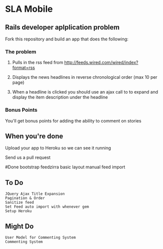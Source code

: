 # SLA Mobile

## Rails developer aplplication problem


Fork this repository and build an app that does the following:


### The problem

1. Pulls in the rss feed from http://feeds.wired.com/wired/index?format=rss

2. Displays the news headlines in reverse chronological order (max 10 per page)

3. When a headline is clicked you should use an ajax call to to expand and display the item description under the headline


### Bonus Points

You'll get bonus points for adding the ability to comment on stories


## When you're done

Upload your app to Heroku so we can see it running

Send us a pull request


#Done
 bootstrap
 feedzirra
 basic layout
 manual feed import

## To Do
	JQuery Ajax Title Expansion
	Pagination & Order
	Sanitize feed
	Set Feed auto import with whenever gem
	Setup Heroku
	
## Might Do
	User Model for Commenting System
	Commenting System
	
	
